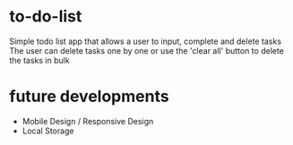 # to-do-list

Simple todo list app that allows a user to input, complete and delete tasks
The user can delete tasks one by one or use the 'clear all' button to delete the tasks in bulk

# future developments
- Mobile Design / Responsive Design
- Local Storage 
